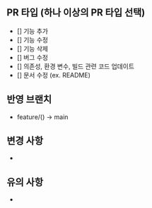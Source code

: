 ## PR 타입 (하나 이상의 PR 타입 선택)

- [] 기능 추가
- [] 기능 수정
- [] 기능 삭제
- [] 버그 수정
- [] 의존성, 환경 변수, 빌드 관련 코드 업데이트
- [] 문서 수정 (ex. README)

## 반영 브랜치

- feature/() -> main

## 변경 사항

-

## 유의 사항

-
